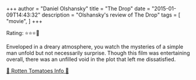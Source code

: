 +++
author = "Daniel Olshansky"
title = "The Drop"
date = "2015-01-09T14:43:32"
description = "Olshansky's review of The Drop"
tags = [
    "movie",
]
+++

Rating: ⭐⭐⭐🌟

Enveloped in a dreary atmosphere, you watch the mysteries of a simple man unfold but not necessarily surprise. Though this film was entertaining overall, there was an unfilled void in the plot that left me dissatisfied.

[🍅 Rotten Tomatoes Info 🍅](https://www.rottentomatoes.com//m/the_drop)